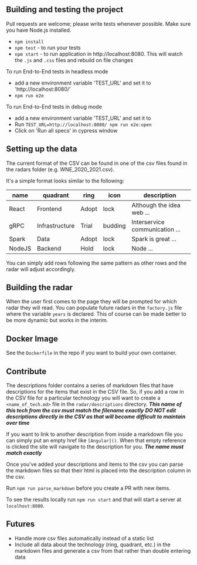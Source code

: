 ## Building and testing the project

Pull requests are welcome; please write tests whenever possible. Make sure you have Node.js installed.

- `npm install`
- `npm test` - to run your tests
- `npm start` - to run application in http://localhost:8080. This will watch the `.js` and `.css` files and rebuild on file changes

To run End-to-End tests in headless mode

- add a new environment variable 'TEST_URL' and set it to 'http://localhost:8080/'
- `npm run e2e`

To run End-to-End tests in debug mode

- add a new environment variable 'TEST_URL' and set it to
- Run `TEST_URL=http://localhost:8080/ npm run e2e:open`
- Click on 'Run all specs' in cypress window

## Setting up the data

The current format of the CSV can be found in one of the csv files found in the radars folder (e.g. WNE_2020_2021.csv).

It's a simple format looks similar to the following:

| name   | quadrant       | ring  | icon    | description                    |
|--------|----------------|-------|---------|--------------------------------|
| React  | Frontend       | Adopt | lock    | Although the idea web ...      |
| gRPC   | Infrastructure | Trial | budding | Interservice communication ... |
| Spark  | Data           | Adopt | lock    | Spark is great ...             |
| NodeJS | Backend        | Hold  | lock    | Node ...                       |

You can simply add rows following the same pattern as other rows and the radar will adjust accordingly.

## Building the radar

When the user first comes to the page they will be prompted for which radar they will read. You can populate future radars in the `factory.js` file where the variable `years` is declared. This of course can be made better to be more dynamic but works in the interim.

## Docker Image

See the `Dockerfile` in the repo if you want to build your own container.

## Contribute

The descriptions folder contains a series of markdown files that have descriptions for the items that exist in the CSV file. So, if you add a row in the CSV file for a particular technology you will want to create a `<name_of_tech.md>` file in the `radar/descriptions` directory.
**_This name of this tech from the csv must match the filename exactly_**
**_DO NOT edit descriptions directly in the CSV as that will become difficult to maintain over time_**

If you want to link to another description from inside a markdown file you can simply put an empty href like `[Angular]()`. When that empty reference is clicked the site will navigate to the description for you.
**_The name must match exactly_**

Once you've added your descriptions and items to the csv you can parse the markdown files so that their html is placed into the description column in the csv.

Run `npm run parse_markdown` before you create a PR with new items.

To see the results locally run `npm run start` and that will start a server at `localhost:8080`.

## Futures

- Handle more csv files automatically instead of a static list
- Include all data about the technology (ring, quadrant, etc.) in the markdown files and generate a csv from that rather than double entering data
